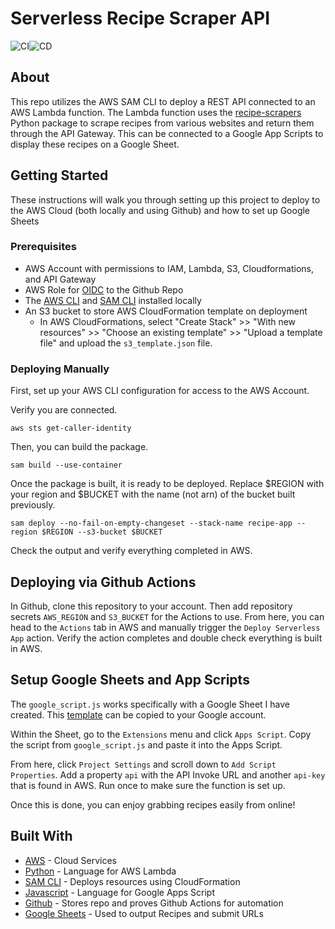 # Serverless Recipe Scraper API

![CI](https://github.com/adams-k/recipe-to-google-sheets/actions/workflows/sam-ci.yml/badge.svg)![CD](https://github.com/adams-k/recipe-to-google-sheets/actions/workflows/sam-cd.yml/badge.svg)

## About

This repo utilizes the AWS SAM CLI to deploy a REST API connected to an AWS Lambda function. The Lambda function uses the [recipe-scrapers](https://github.com/hhursev/recipe-scrapers) Python package to scrape recipes from various websites and return them through the API Gateway. This can be connected to a Google App Scripts to display these recipes on a Google Sheet. 

## Getting Started

These instructions will walk you through setting up this project to deploy to the AWS Cloud (both locally and using Github) and how to set up Google Sheets

### Prerequisites

- AWS Account with permissions to IAM, Lambda, S3, Cloudformations, and API Gateway
- AWS Role for [OIDC](https://aws.amazon.com/blogs/security/use-iam-roles-to-connect-github-actions-to-actions-in-aws/) to the Github Repo
- The [AWS CLI](https://docs.aws.amazon.com/cli/latest/userguide/getting-started-install.html) and [SAM CLI](https://docs.aws.amazon.com/serverless-application-model/latest/developerguide/install-sam-cli.html) installed locally
- An S3 bucket to store AWS CloudFormation template on deployment
    - In AWS CloudFormations, select "Create Stack" >> "With new resources" >> "Choose an existing template" >> "Upload a template file" and upload the `s3_template.json` file.

### Deploying Manually

First, set up your AWS CLI configuration for access to the AWS Account. 

Verify you are connected.

```
aws sts get-caller-identity
```

Then, you can build the package.

```
sam build --use-container
```

Once the package is built, it is ready to be deployed. Replace $REGION with your region and $BUCKET with the name (not arn) of the bucket built previously.

```
sam deploy --no-fail-on-empty-changeset --stack-name recipe-app --region $REGION --s3-bucket $BUCKET
```

Check the output and verify everything completed in AWS.

## Deploying via Github Actions

In Github, clone this repository to your account. Then add repository secrets `AWS_REGION` and `S3_BUCKET` for the Actions to use. From here, you can head to the `Actions` tab in AWS and manually trigger the `Deploy Serverless App` action. Verify the action completes and double check everything is built in AWS.

## Setup Google Sheets and App Scripts

The `google_script.js` works specifically with a Google Sheet I have created. This [template](https://docs.google.com/spreadsheets/d/1ESUiW-vuoyLOrVWDuzIRn2kYmaeSbVwK-AAviz-JlCY/edit?usp=sharing) can be copied to your Google account. 

Within the Sheet, go to the `Extensions` menu and click `Apps Script`. Copy the script from `google_script.js` and paste it into the Apps Script. 

From here, click `Project Settings` and scroll down to `Add Script Properties`. Add a property `api` with the API Invoke URL and another `api-key` that is found in AWS. Run once to make sure the function is set up. 

Once this is done, you can enjoy grabbing recipes easily from online!

## Built With

* [AWS](https://aws.amazon.com/) - Cloud Services
* [Python](https://www.python.org/) - Language for AWS Lambda
* [SAM CLI](https://docs.aws.amazon.com/serverless-application-model/) - Deploys resources using CloudFormation
* [Javascript](https://developer.mozilla.org/en-US/docs/Web/JavaScript) - Language for Google Apps Script
* [Github](https://github.com) - Stores repo and proves Github Actions for automation
* [Google Sheets](https://workspace.google.com/products/sheets/) - Used to output Recipes and submit URLs
